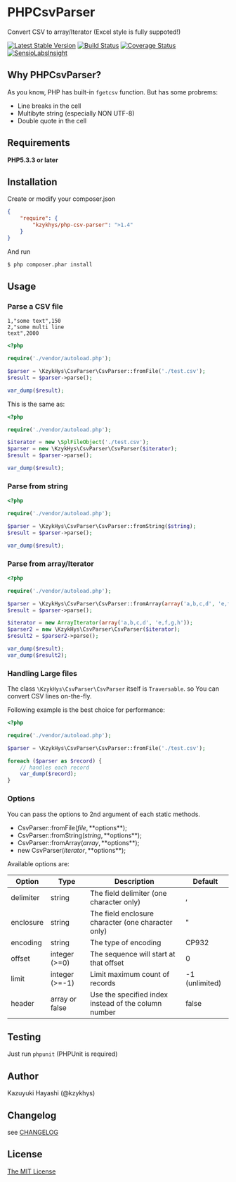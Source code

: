PHPCsvParser
============

Convert CSV to array/Iterator (Excel style is fully suppoted!)

[![Latest Stable Version](https://poser.pugx.org/kzykhys/php-csv-parser/v/stable.png)](https://packagist.org/packages/kzykhys/php-csv-parser)
[![Build Status](https://travis-ci.org/kzykhys/PHPCsvParser.png?branch=master)](https://travis-ci.org/kzykhys/PHPCsvParser)
[![Coverage Status](https://coveralls.io/repos/kzykhys/PHPCsvParser/badge.png)](https://coveralls.io/r/kzykhys/PHPCsvParser)
[![SensioLabsInsight](https://insight.sensiolabs.com/projects/67182075-8e11-4125-b9c2-6f29e5726c31/mini.png)](https://insight.sensiolabs.com/projects/67182075-8e11-4125-b9c2-6f29e5726c31)

Why PHPCsvParser?
-----------------

As you know, PHP has built-in `fgetcsv` function.
But has some probrems:

* Line breaks in the cell
* Multibyte string (especially NON UTF-8)
* Double quote in the cell

Requirements
------------

**PHP5.3.3 or later**

Installation
------------

Create or modify your composer.json

``` json
{
    "require": {
        "kzykhys/php-csv-parser": ">1.4"
    }
}
```

And run

``` sh
$ php composer.phar install
```

Usage
-----

### Parse a CSV file

```
1,"some text",150
2,"some multi line
text",2000
```

``` php
<?php

require('./vendor/autoload.php');

$parser = \KzykHys\CsvParser\CsvParser::fromFile('./test.csv');
$result = $parser->parse();

var_dump($result);
```

This is the same as:

``` php
<?php

require('./vendor/autoload.php');

$iterator = new \SplFileObject('./test.csv');
$parser = new \KzykHys\CsvParser\CsvParser($iterator);
$result = $parser->parse();

var_dump($result);
```

### Parse from string

``` php
<?php

require('./vendor/autoload.php');

$parser = \KzykHys\CsvParser\CsvParser::fromString($string);
$result = $parser->parse();

var_dump($result);
```

### Parse from array/Iterator

``` php
<?php

require('./vendor/autoload.php');

$parser = \KzykHys\CsvParser\CsvParser::fromArray(array('a,b,c,d', 'e,f,g,h'));
$result = $parser->parse();

$iterator = new ArrayIterator(array('a,b,c,d', 'e,f,g,h'));
$parser2 = new \KzykHys\CsvParser\CsvParser($iterator);
$result2 = $parser2->parse();

var_dump($result);
var_dump($result2);
```

### Handling Large files

The class `\KzykHys\CsvParser\CsvParser` itself is `Traversable`.
so You can convert CSV lines on-the-fly.

Following example is the best choice for performance:

``` php
<?php

require('./vendor/autoload.php');

$parser = \KzykHys\CsvParser\CsvParser::fromFile('./test.csv');

foreach ($parser as $record) {
    // handles each record
    var_dump($record);
}
```

### Options

You can pass the options to 2nd argument of each static methods.

* CsvParser::fromFile($file, **$options**);
* CsvParser::fromString($string, **$options**);
* CsvParser::fromArray($array, **$options**);
* new CsvParser($iterator, **$options**);

Available options are:

| Option     | Type           | Description                                           | Default        |
| ---------- |--------------- | ----------------------------------------------------- | -------------- |
| delimiter  | string         | The field delimiter (one character only)              | ,              |
| enclosure  | string         | The field enclosure character (one character only)    | "              |
| encoding   | string         | The type of encoding                                  | CP932          |
| offset     | integer (>=0)  | The sequence will start at that offset                | 0              |
| limit      | integer (>=-1) | Limit maximum count of records                        | -1 (unlimited) |
| header     | array or false | Use the specified index instead of the column number  | false          |

Testing
-------

Just run `phpunit` (PHPUnit is required)

Author
------
Kazuyuki Hayashi (@kzykhys)

Changelog
---------

see [CHANGELOG](CHANGELOG.md)

License
-------

[The MIT License](LICENSE)
